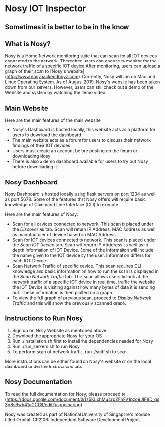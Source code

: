 # Nosy IOT Inspector
## Sometimes it is better to be in the know

## What is Nosy?

Nosy is a Home Network monitoring suite that can scan for all IOT devices connected to the network. Thereafter, users can choose to monitor for the network traffic of a specific IOT device.After monitoring, users can upload a graph of their scan to [Nosy's website] (http://www.nosybackendboyz.com). Currently, Nosy will run on Mac and Linux Operating System. As of August 2019, Nosy's website has been taken down from our servers. However, users can still check out a demo of the Website and system by watching the demo video

## Main Website 

Here are the main features of the main website
- Nosy's Dashboard is hosted locally, this website acts as a platform for users to download the dashboard
- The main website acts as a forum for users to discuss their network findings of their IOT devices
- Users must create an account before posting on the forum or downloading Nosy
- There is also a demo dashboard available for users to try out Nosy before downloading it

## Nosy Dashboard 

Nosy Dashboard is hosted locally using flask servers on port 1234 as well as port 5678. Some of the features that Nosy offers will require basic knowledge of Command Line Interface (CLI) to execute.

Here are the main features of Nosy:
- Scan for all devices connected to network. This scan is placed under the *Discover All* tab. Scan will return IP Address, MAC Address as well as manufacturer of device based on MAC Address
- Scan for IOT devices connected to network. This scan is placed under the *Scan IOT Decice* tab. Scan will return IP Adddress as well as in-depth information of IOT Device. Some of the informaiton will include the name given to the IOT device by the user. Information differs for each IOT Device
- Scan Network Traffic of specific device. This scan requires CLI knowledge and basic information on how to run the scan is displayed in the *Scan Network Traffic* tab. This scan allows users to look at the network traffic of a specific IOT device in real time, traffic the website the IOT Device is visiting against how many bytes of data it is sending out. These information is then plotted on a graph. 
- To view the full graph of previous scan, proceed to *Display Network Traffic* and this will show the previously scanned graph. 

## Instructions to Run Nosy 

1. Sign up on Nosy Website as mentioned above
2. Download the appropriate Nosy for your OS
3. Run ./installation.sh first to install the dependencies needed for Nosy 
4. Run ./run_servers.sh to run Nosy 
5. To perform scan of network traffic, run ./sniff.sh to scan

More instructions can be either found on Nosy's website or on the local dashboard under the *Instructions* tab. 

## Nosy Documentation

To read the full documentation for Nosy, please proceed to (https://docs.google.com/document/d/1z5KLxhMu4rpZFnFV1pzo9JIF8D_qs3g8s6wh41uCCG8/edit?usp=sharing)

Nosy was created as part of National University of Singapore's module titled Orbital: CP2106: Independent Software Development Project.


